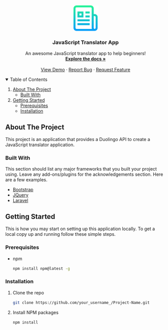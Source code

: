 <!--
*** Thanks for checking out the Best-README-Template. If you have a suggestion
*** that would make this better, please fork the repo and create a pull request
*** or simply open an issue with the tag "enhancement".
*** Thanks again! Now go create something AMAZING! :D
-->



<!-- Calculator App -->
<!--
*** I'm using markdown "reference style" links for readability.
*** Reference links are enclosed in brackets [ ] instead of parentheses ( ).
*** See the bottom of this document for the declaration of the reference variables
*** for contributors-url, forks-url, etc. This is an optional, concise syntax you may use.
*** https://www.markdownguide.org/basic-syntax/#reference-style-links
-->



<!-- PROJECT LOGO -->
<br />
<p align="center">
  <a href=https://github.com/melikaxo/rfe4-calculatorMVP>
    <img src="images/logo.png" alt="Logo" width="80" height="80">
  </a>

  <h3 align="center">JavaScript Translator App</h3>

  <p align="center">
    An awesome JavaScript translator app to help beginners!
    <br />
    <a href=https://github.com/melikaxo/rfe4-calculatorMVP><strong>Explore the docs »</strong></a>
    <br />
    <br />
    <a href=https://github.com/melikaxo/rfe4-calculatorMVP>View Demo</a>
    ·
    <a href="https://github.com/melikaxo/rfe4-calculatorMVP/issues">Report Bug</a>
    ·
    <a href="https://github.com/melikaxo/rfe4-calculatorMVP/issues">Request Feature</a>
  </p>
</p>



<!-- TABLE OF CONTENTS -->
<details open="open">
  <summary>Table of Contents</summary>
  <ol>
    <li>
      <a href="#about-the-project">About The Project</a>
      <ul>
        <li><a href="#built-with">Built With</a></li>
      </ul>
    </li>
    <li>
      <a href="#getting-started">Getting Started</a>
      <ul>
        <li><a href="#prerequisites">Prerequisites</a></li>
        <li><a href="#installation">Installation</a></li>
      </ul>
    </li>
  </ol>
</details>



<!-- ABOUT THE PROJECT -->
## About The Project

This project is an application that provides a Duolingo API to create a JavaScript translator application.

### Built With

This section should list any major frameworks that you built your project using. Leave any add-ons/plugins for the acknowledgements section. Here are a few examples.
* [Bootstrap](https://getbootstrap.com)
* [JQuery](https://jquery.com)
* [Laravel](https://laravel.com)



<!-- GETTING STARTED -->
## Getting Started

This is how you may start on setting up this application locally.
To get a local copy up and running follow these simple steps.

### Prerequisites
* npm
  ```sh
  npm install npm@latest -g
  ```

### Installation

1. Clone the repo
   ```sh
   git clone https://github.com/your_username_/Project-Name.git
   ```
2. Install NPM packages
   ```sh
   npm install
   ```